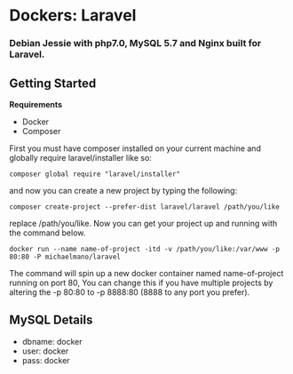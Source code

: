 Dockers: Laravel
===========
### Debian Jessie with php7.0, MySQL 5.7 and Nginx built for Laravel.

## Getting Started

**Requirements**
- Docker
- Composer

First you must have composer installed on your current machine and globally require laravel/installer like so: 

```
composer global require "laravel/installer"
```
and now you can create a new project by typing the following:
```
composer create-project --prefer-dist laravel/laravel /path/you/like
```
replace /path/you/like. Now you can get your project up and running with the command below.
```
docker run --name name-of-project -itd -v /path/you/like:/var/www -p 80:80 -P michaelmano/laravel
```
The command will spin up a new docker container named name-of-project running on port 80, You can change this if you have multiple projects by altering the -p 80:80 to -p 8888:80 (8888 to any port you prefer).

## MySQL Details

- dbname: docker
- user:   docker
- pass:   docker